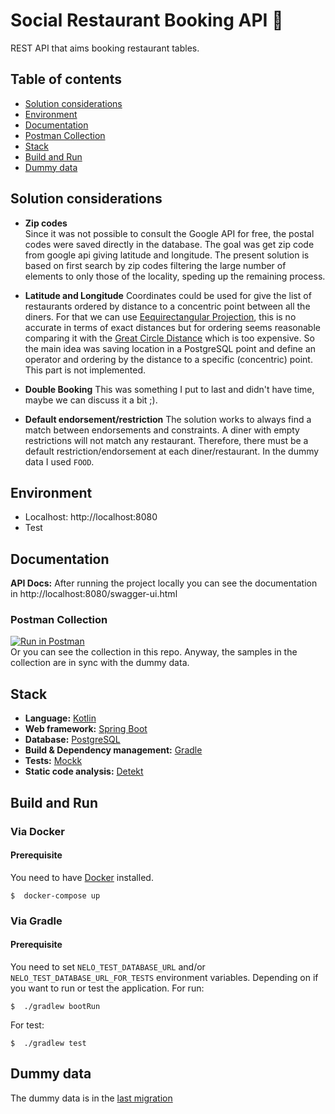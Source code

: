 # Social Restaurant Booking API :rocket:
REST API that aims booking restaurant tables.

## Table of contents
- [Solution considerations](#Solution-considerations)
- [Environment](#Environment)
- [Documentation](#Documentation)
- [Postman Collection](#postman-collection)
- [Stack](#stack)
- [Build and Run](#Build-and-Run)
- [Dummy data](#Dummy-data)

## Solution considerations
* **Zip codes**  
Since it was not possible to consult the Google API for free, the postal codes were saved directly in the database. The 
goal was get zip code from google api giving latitude and longitude. The present solution is based on first search by 
zip codes filtering the large number of elements to only those of the locality, speding up the remaining process.

* **Latitude and Longitude**
Coordinates could be used for give the list of restaurants ordered by distance to a concentric point between all the 
diners. For that we can use [Eequirectangular Projection](https://en.wikipedia.org/wiki/Equirectangular_projection),
this is no accurate in terms of exact distances but for ordering seems reasonable comparing it with the 
[Great Circle Distance](https://en.wikipedia.org/wiki/Great-circle_distance#:~:text=The%20great%2Dcircle%20distance%2C%20orthodromic,line%20through%20the%20sphere's%20interior)
which is too expensive. So the main idea was saving location in a PostgreSQL point and define an operator and ordering by the 
distance to a specific (concentric) point. This part is not implemented.

* **Double Booking**
This was something I put to last and didn't have time, maybe we can discuss it a bit ;).

* **Default endorsement/restriction**
The solution works to always find a match between endorsements and constraints. A diner with empty restrictions will 
not match any restaurant. Therefore, there must be a default restriction/endorsement at each diner/restaurant. 
In the dummy data I used `FOOD`.
 
## Environment
* Localhost: http://localhost:8080
* Test

## Documentation
**API Docs:** After running the project locally you can see the documentation in http://localhost:8080/swagger-ui.html

### Postman Collection
[![Run in Postman](https://run.pstmn.io/button.svg)](https://god.postman.co/run-collection/10b1cae13c12071628a2)  
Or you can see the collection in this repo. Anyway, the samples in the collection are in sync with the dummy data.

## Stack ##
* **Language:** [Kotlin](https://kotlinlang.org/)
* **Web framework:** [Spring Boot](https://spring.io/projects/spring-boot)
* **Database:** [PostgreSQL](https://www.postgresql.org)
* **Build & Dependency management:** [Gradle](https://gradle.org/)
* **Tests:** [Mockk](https://mockk.io/)
* **Static code analysis:** [Detekt](https://detekt.github.io/detekt/)

 ## Build and Run ##
 ### Via Docker ### 
 #### Prerequisite ####
 You need to have [Docker](https://www.docker.com) installed. 
 ```shell
 $  docker-compose up
 ```
 ### Via Gradle ### 
 #### Prerequisite ####
You need to set `NELO_TEST_DATABASE_URL` and/or `NELO_TEST_DATABASE_URL_FOR_TESTS` environment variables. Depending on
if you want to run or test the application.
For run:
 ```shell
 $  ./gradlew bootRun
 ```
For test:
 ```shell
 $  ./gradlew test
 ```
 ## Dummy data ##
 The dummy data is in the [last migration](src/main/resources/db/migration/V11__Add_initial_data.sql)
